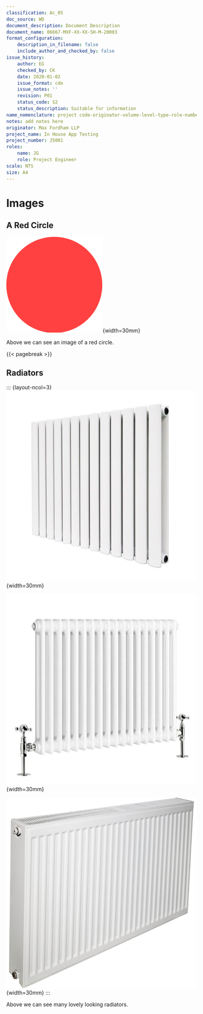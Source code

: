 ```yaml
---
classification: Ac_05
doc_source: WD
document_description: Document Description
document_name: 06667-MXF-XX-XX-SH-M-20003
format_configuration:
    description_in_filename: false
    include_author_and_checked_by: false
issue_history:
    author: EG
    checked_by: CK
    date: 2020-01-02
    issue_format: cde
    issue_notes: ''
    revision: P01
    status_code: S2
    status_description: Suitable for information
name_nomenclature: project code-originator-volume-level-type-role-number
notes: add notes here
originator: Max Fordham LLP
project_name: In House App Testing
project_number: J5001
roles:
    name: JG
    role: Project Engineer
scale: NTS
size: A4
---
```


# Images

## A Red Circle

![Some red circle](../../media/red-dot.png){width=30mm}

Above we can see an image of a red circle.

{{< pagebreak >}}

## Radiators

::: {layout-ncol=3}
![A Radiator](../../media/radiator.jpg){width=30mm}

![Another radiator](../../media/radiator-2.jpg){width=30mm}

![Look at that, another radiator!](../../media/radiator-3.jpg){width=30mm}
:::

Above we can see many lovely looking radiators.